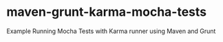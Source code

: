# maven-grunt-karma-mocha-tests
Example Running Mocha Tests with Karma runner using Maven and Grunt
